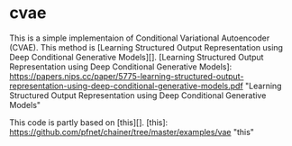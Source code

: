 # cvae

This is a simple implementaion of Conditional Variational Autoencoder (CVAE).
This method is  [Learning Structured Output Representation using Deep Conditional Generative Models][].
[Learning Structured Output Representation using Deep Conditional Generative Models]: https://papers.nips.cc/paper/5775-learning-structured-output-representation-using-deep-conditional-generative-models.pdf        "Learning Structured Output Representation using Deep Conditional Generative Models"

This code is partly based on [this][].
[this]: https://github.com/pfnet/chainer/tree/master/examples/vae        "this"

